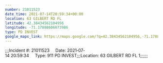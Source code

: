 ```yaml
---
number: 21011523
date_time: 2021-07-14T20:59:34+00:00
location: 63 GILBERT RD FL 
latitude: 42.38434562104956
longitude: -71.17888606673986
type: PD INVEST
google_maps_link: https://maps.google.com/?q=42.38434562104956,-71.17888606673986
---
```


;;;Incident #: 21011523     Date: 2021‐07‐14 20:59:34     Type: 911 PD INVEST;;;Location: 63 GILBERT RD FL 1;;;;;;
